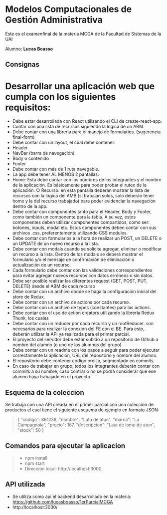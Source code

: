 # Modelos Computacionales de Gestión Administrativa

Este es el examenfinal de la materia MCGA de la Facultad de Sistemas de la UAI

Alumno: **Lucas Boasso**

## Consignas

# Desarrollar una aplicación web que cumpla con los siguientes requisitos:
- Debe estar desarrollada con React utilizando el CLI de create-react-app.
- Contar con una lista de recursos siguiendo la lógica de un ABM.
- Debe contar con una librería para el manejo de formularios. (sugerencia final-form)
- Debe contar con un layout, el cual debe contener:
- Header
- NavBar (barra de navegación)
- Body o contenido
- Footer
- Debe contar con más de 1 ruta navegable.
- La app debe tener AL MENOS 2 pantallas:
- Home: Esta debe contar con los nombres de los integrantes y el nombre de la
aplicación. Es básicamente para poder probar el ruteo de la aplicación.
○ Recurso: en esta pantalla deberán mostrar la lista de recursos con la lógica del
AMB (si trabajan solos, solo deberán tener home y la del recurso trabajado) para
poder evidenciar la navegación dentro de la app.
- Debe contar con componentes tanto para el Header, Body y Footer, como también un
componente para la tabla. A su vez, estos componentes deben utilizar componentes
compartidos, como ser: botones, inputs, modal etc. Estos componentes deben contar
con sus archivos .css, preferentemente utilizando CSS modules.
- Debe contar con formularios a la hora de realizar un POST, un DELETE o un UPDATE
de un nuevo recurso a la lista.
- Debe contar con modals cuando se solicite agregar, eliminar o modificar un recurso a la
lista. Dentro de los modals se deberá mostrar el formulario y/o el mensaje de
confirmación de eliminación o actualización de un recurso.
- Cada formulario debe contar con las validaciones correspondientes para evitar agregar
nuevos recursos con datos erróneos o sin datos.
- Debe ser posible realizar las diferentes request (GET, POST, PUT, DELETE) desde el
ABM de cada recurso
- Debe contar con un archivo donde se haga la configuración inicial del store de Redux.
- Debe contar con un archivo de actions por cada recurso.
- Debe contar con un archivo de types (constantes) para las actions.
- Debe contar con el uso de action creators utilizando la librería Redux Thunk, los cuales
- Debe contar con un reducer por cada recurso y un rootReducer.
son necesarios para realizar la conexión del FE con el BE. Para esto, deberán utilizar la
API ya realizada para el primer parcial.
- El proyecto del servidor debe estar subido a un repositorio de Github a nombre del
alumno (o uno de los alumnos del grupo)
- Debe contar con un readme con los pasos a seguir para poder ejecutar correctamente la
aplicación, URL del repositorio y nombre del alumno.
- El repositorio debe contener código prolijo, segmentado en commits.
- En caso de trabajar en grupo, todos los integrantes deberán contar con commits a su
nombre, caso contrario no se podrá considerar que ese alumno haya trabajado en el
proyecto.

## Esquema de la coleccion

Se trabaja con una API creada en el primer parcial con una coleccion de productos el cual tiene el siguiente esquema de ejemplo en formato JSON:

>{
>    "codigo": 891238,
>    "nombre": "Lata de atun",
>    "marca": "La Campagnola",
>    "precio": 167,
>    "descripcion": "Lata de lomo de atun",
>    "stock": 50
>}

## Comandos para ejecutar la aplicacion

> - npm install
> - npm start
> - Direccion local: http://localhost:3000

## API utilizada

- Se utiliza como api el backend desarrollado en la materia: https://github.com/lucasboasso/1erParcialMCGA
- http://localhost:3030/